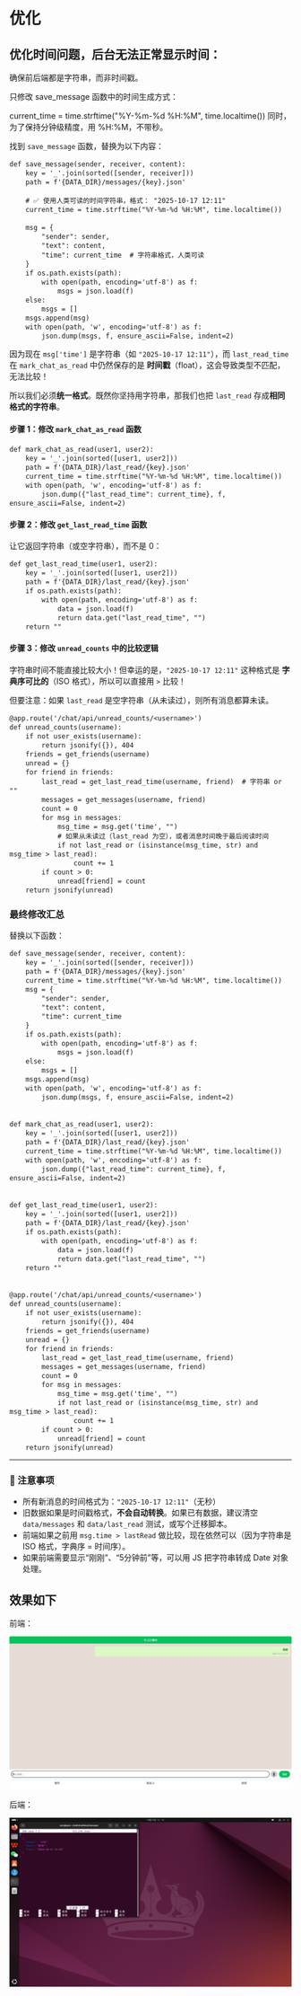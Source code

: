 # 优化

## 优化时间问题，后台无法正常显示时间：

确保前后端都是字符串，而非时间戳。



只修改 save_message 函数中的时间生成方式：

current_time = time.strftime("%Y-%m-%d %H:%M", time.localtime())
同时，为了保持分钟级精度，用 %H:%M，不带秒。



找到 `save_message` 函数，替换为以下内容：

```
def save_message(sender, receiver, content):
    key = '_'.join(sorted([sender, receiver]))
    path = f'{DATA_DIR}/messages/{key}.json'
    
    # ✅ 使用人类可读的时间字符串，格式： "2025-10-17 12:11"
    current_time = time.strftime("%Y-%m-%d %H:%M", time.localtime())
    
    msg = {
        "sender": sender,
        "text": content,
        "time": current_time  # 字符串格式，人类可读
    }
    if os.path.exists(path):
        with open(path, encoding='utf-8') as f:
            msgs = json.load(f)
    else:
        msgs = []
    msgs.append(msg)
    with open(path, 'w', encoding='utf-8') as f:
        json.dump(msgs, f, ensure_ascii=False, indent=2)
```





因为现在 `msg['time']` 是字符串（如 `"2025-10-17 12:11"`），而 `last_read_time` 在 `mark_chat_as_read` 中仍然保存的是 **时间戳**（float），这会导致类型不匹配，无法比较！

所以我们必须**统一格式**。既然你坚持用字符串，那我们也把 `last_read` 存成**相同格式的字符串**。

#### 步骤 1：修改 `mark_chat_as_read` 函数

```
def mark_chat_as_read(user1, user2):
    key = '_'.join(sorted([user1, user2]))
    path = f'{DATA_DIR}/last_read/{key}.json'
    current_time = time.strftime("%Y-%m-%d %H:%M", time.localtime())
    with open(path, 'w', encoding='utf-8') as f:
        json.dump({"last_read_time": current_time}, f, ensure_ascii=False, indent=2)
```

#### 步骤 2：修改 `get_last_read_time` 函数

让它返回字符串（或空字符串），而不是 0：

```
def get_last_read_time(user1, user2):
    key = '_'.join(sorted([user1, user2]))
    path = f'{DATA_DIR}/last_read/{key}.json'
    if os.path.exists(path):
        with open(path, encoding='utf-8') as f:
            data = json.load(f)
            return data.get("last_read_time", "")
    return ""
```

#### 步骤 3：修改 `unread_counts` 中的比较逻辑

字符串时间不能直接比较大小！但幸运的是，`"2025-10-17 12:11"` 这种格式是 **字典序可比的**（ISO 格式），所以可以直接用 `>` 比较！

但要注意：如果 `last_read` 是空字符串（从未读过），则所有消息都算未读。

```
@app.route('/chat/api/unread_counts/<username>')
def unread_counts(username):
    if not user_exists(username):
        return jsonify({}), 404
    friends = get_friends(username)
    unread = {}
    for friend in friends:
        last_read = get_last_read_time(username, friend)  # 字符串 or ""
        messages = get_messages(username, friend)
        count = 0
        for msg in messages:
            msg_time = msg.get('time', "")
            # 如果从未读过（last_read 为空），或者消息时间晚于最后阅读时间
            if not last_read or (isinstance(msg_time, str) and msg_time > last_read):
                count += 1
        if count > 0:
            unread[friend] = count
    return jsonify(unread)
```



### 最终修改汇总

替换以下函数：

```
def save_message(sender, receiver, content):
    key = '_'.join(sorted([sender, receiver]))
    path = f'{DATA_DIR}/messages/{key}.json'
    current_time = time.strftime("%Y-%m-%d %H:%M", time.localtime())
    msg = {
        "sender": sender,
        "text": content,
        "time": current_time
    }
    if os.path.exists(path):
        with open(path, encoding='utf-8') as f:
            msgs = json.load(f)
    else:
        msgs = []
    msgs.append(msg)
    with open(path, 'w', encoding='utf-8') as f:
        json.dump(msgs, f, ensure_ascii=False, indent=2)


def mark_chat_as_read(user1, user2):
    key = '_'.join(sorted([user1, user2]))
    path = f'{DATA_DIR}/last_read/{key}.json'
    current_time = time.strftime("%Y-%m-%d %H:%M", time.localtime())
    with open(path, 'w', encoding='utf-8') as f:
        json.dump({"last_read_time": current_time}, f, ensure_ascii=False, indent=2)


def get_last_read_time(user1, user2):
    key = '_'.join(sorted([user1, user2]))
    path = f'{DATA_DIR}/last_read/{key}.json'
    if os.path.exists(path):
        with open(path, encoding='utf-8') as f:
            data = json.load(f)
            return data.get("last_read_time", "")
    return ""


@app.route('/chat/api/unread_counts/<username>')
def unread_counts(username):
    if not user_exists(username):
        return jsonify({}), 404
    friends = get_friends(username)
    unread = {}
    for friend in friends:
        last_read = get_last_read_time(username, friend)
        messages = get_messages(username, friend)
        count = 0
        for msg in messages:
            msg_time = msg.get('time', "")
            if not last_read or (isinstance(msg_time, str) and msg_time > last_read):
                count += 1
        if count > 0:
            unread[friend] = count
    return jsonify(unread)
```

------

### 📌 注意事项

- 所有新消息的时间格式为：`"2025-10-17 12:11"`（无秒）
- 旧数据如果是时间戳格式，**不会自动转换**。如果已有数据，建议清空 `data/messages` 和 `data/last_read` 测试，或写个迁移脚本。
- 前端如果之前用 `msg.time > lastRead` 做比较，现在依然可以（因为字符串是 ISO 格式，字典序 = 时间序）。
- 如果前端需要显示“刚刚”、“5分钟前”等，可以用 JS 把字符串转成 Date 对象处理。





## 效果如下

前端：

![前端](.\picture\前端.png)

后端：

![后端](.\picture\后端.png)
